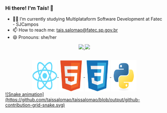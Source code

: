 ### Hi there! I'm Taís! 👋

- 🧑‍🎓 I’m currently studying Multiplataform Software Development at Fatec - SJCampos
- 📫 How to reach me: tais.salomao@fatec.sp.gov.br
- 😄 Pronouns: she/her

<div align="center">
  <a href="https://github.com/taissalomao">
  <img width="42%" src="https://github-readme-stats.vercel.app/api?username=taissalomao&show_icons=true&theme=dracula&include_all_commits=true&count_private=true"/>
  <img width="50%" src="https://github-readme-stats.vercel.app/api/top-langs/?username=taissalomao&layout=compact&langs_count=7&theme=dracula"/>
</div>
    <p> </p>
  
  <div style="display: inline_block" align="center"><br>
  <img align="center" alt="Rafa-React" height="100" width="80" src="https://raw.githubusercontent.com/devicons/devicon/master/icons/react/react-original.svg">
  <img align="center" alt="Rafa-HTML" height="100" width="80" src="https://raw.githubusercontent.com/devicons/devicon/master/icons/html5/html5-original.svg">
  <img align="center" alt="Rafa-CSS" height="100" width="80" src="https://raw.githubusercontent.com/devicons/devicon/master/icons/css3/css3-original.svg">
  <img align="center" alt="Rafa-Python" height="100" width="80" src="https://raw.githubusercontent.com/devicons/devicon/master/icons/python/python-original.svg">
</div>
 ![Snake animation](https://github.com/taissalomao/taissalomao/blob/output/github-contribution-grid-snake.svg)
  <p> </p>
  <div> 

</div>
